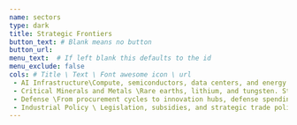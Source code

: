 ```yaml
---
name: sectors
type: dark
title: Strategic Frontiers
button_text: # Blank means no button
button_url: 
menu_text:  # If left blank this defaults to the id
menu_exclude: false
cols: # Title \ Text \ Font awesome icon \ url
 - AI Infrastructure\Compute, semiconductors, data centers, and energy - the backbone of intelligence. \ <img src = "https://i.imgur.com/k02lHbq.jpeg">
 - Critical Minerals and Metals \Rare earths, lithium, and tungsten. Strategic materials that shape supply chains and security.\ fa-diamond
 - Defense \From procurement cycles to innovation hubs, defense spending defines industrial strategy.\ fa-shield
 - Industrial Policy \ Legislation, subsidies, and strategic trade policy - where government priorities turn into market outcomes. \ fa-university
---
```

